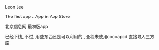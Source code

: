Leon Lee  

The first app .. App in App Store

北京信息网  最初版app

已经下线,,不过,,用些东西还是可以利用的,,
全程未使用cocoapod 直接导入三方库


